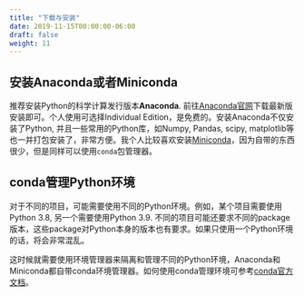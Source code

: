 ```yaml
---
title: "下载与安装"
date: 2019-11-15T00:00:00-06:00
draft: false
weight: 11
---
```


## 安装Anaconda或者Miniconda

推荐安装Python的科学计算发行版本**Anaconda**. 前往[Anaconda官网](https://www.anaconda.com/)下载最新版安装即可。个人使用可选择Individual Edition，是免费的。安装Anaconda不仅安装了Python, 并且一些常用的Python库，如Numpy, Pandas, scipy, matplotlib等也一并打包安装了，非常方便。我个人比较喜欢安装[Miniconda](https://docs.conda.io/en/latest/miniconda.html)，因为自带的东西很少，但是同样可以使用`conda`包管理器。

## conda管理Python环境

对于不同的项目，可能需要使用不同的Python环境。例如，某个项目需要使用Python 3.8, 另一个需要使用Python 3.9. 不同的项目可能还要求不同的package版本，这些package对Python本身的版本也有要求。如果只使用一个Python环境的话，将会非常混乱。

这时候就需要使用环境管理器来隔离和管理不同的Python环境，Anaconda和Miniconda都自带conda环境管理器。如何使用conda管理环境可参考[conda官方文档](https://docs.conda.io/projects/conda/en/latest/user-guide/tasks/manage-environments.html)。
